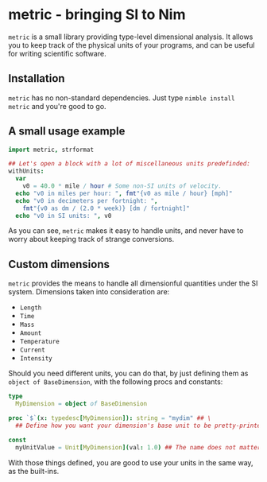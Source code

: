 # metric - bringing SI to Nim

`metric` is a small library providing type-level dimensional analysis.
It allows you to keep track of the physical units of your programs, and can
be useful for writing scientific software.

## Installation

`metric` has no non-standard dependencies. Just type `nimble install metric`
and you're good to go.

## A small usage example

```nim
import metric, strformat

## Let's open a block with a lot of miscellaneous units predefinded:
withUnits:
  var
    v0 = 40.0 * mile / hour # Some non-SI units of velocity.
  echo "v0 in miles per hour: ", fmt"{v0 as mile / hour} [mph]"
  echo "v0 in decimeters per fortnight: ",
    fmt"{v0 as dm / (2.0 * week)} [dm / fortnight]"
  echo "v0 in SI units: ", v0
```

As you can see, `metric` makes it easy to handle units, and never have to
worry about keeping track of strange conversions.

## Custom dimensions

`metric` provides the means to handle all dimensionful quantities under the
SI system. Dimensions taken into consideration are:

* `Length`
* `Time`
* `Mass`
* `Amount`
* `Temperature`
* `Current`
* `Intensity`

Should you need different units, you can do that, by just defining them as
`object of BaseDimension`, with the following procs and constants:

```nim
type
  MyDimension = object of BaseDimension

proc `$`(x: typedesc[MyDimension]): string = "mydim" ## \
  ## Define how you want your dimension's base unit to be pretty-printed.

const
  myUnitValue = Unit[MyDimension](val: 1.0) ## The name does not matter here.
```

With those things defined, you are good to use your units in the same way, as
the built-ins.
